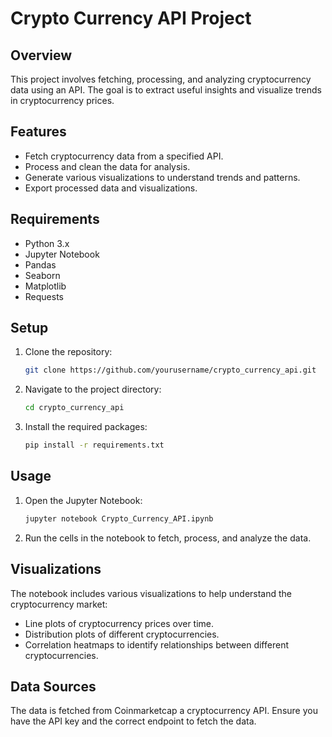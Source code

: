 
# Crypto Currency API Project

## Overview

This project involves fetching, processing, and analyzing cryptocurrency data using an API. The goal is to extract useful insights and visualize trends in cryptocurrency prices.

## Features

- Fetch cryptocurrency data from a specified API.
- Process and clean the data for analysis.
- Generate various visualizations to understand trends and patterns.
- Export processed data and visualizations.

## Requirements

- Python 3.x
- Jupyter Notebook
- Pandas
- Seaborn
- Matplotlib
- Requests

## Setup

1. Clone the repository:
   ```bash
   git clone https://github.com/yourusername/crypto_currency_api.git
   ```

2. Navigate to the project directory:
   ```bash
   cd crypto_currency_api
   ```

3. Install the required packages:
   ```bash
   pip install -r requirements.txt
   ```

## Usage

1. Open the Jupyter Notebook:
   ```bash
   jupyter notebook Crypto_Currency_API.ipynb
   ```

2. Run the cells in the notebook to fetch, process, and analyze the data.

## Visualizations

The notebook includes various visualizations to help understand the cryptocurrency market:

- Line plots of cryptocurrency prices over time.
- Distribution plots of different cryptocurrencies.
- Correlation heatmaps to identify relationships between different cryptocurrencies.

## Data Sources

The data is fetched from Coinmarketcap a cryptocurrency API. Ensure you have the API key and the correct endpoint to fetch the data.

